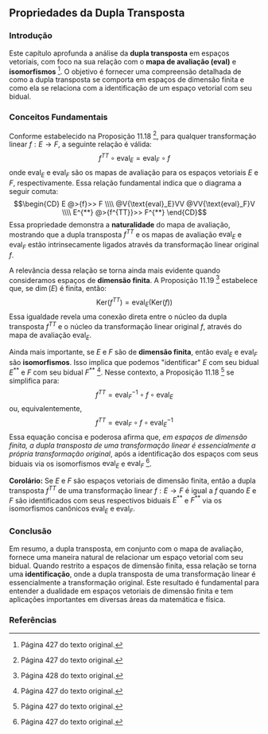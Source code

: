 ## Propriedades da Dupla Transposta

### Introdução
Este capítulo aprofunda a análise da **dupla transposta** em espaços vetoriais, com foco na sua relação com o **mapa de avaliação (eval)** e **isomorfismos** [^427]. O objetivo é fornecer uma compreensão detalhada de como a dupla transposta se comporta em espaços de dimensão finita e como ela se relaciona com a identificação de um espaço vetorial com seu bidual.

### Conceitos Fundamentais
Conforme estabelecido na Proposição 11.18 [^427], para qualquer transformação linear $f: E \rightarrow F$, a seguinte relação é válida:
$$f^{TT} \circ \text{eval}_E = \text{eval}_F \circ f$$
onde $\text{eval}_E$ e $\text{eval}_F$ são os mapas de avaliação para os espaços vetoriais $E$ e $F$, respectivamente. Essa relação fundamental indica que o diagrama a seguir comuta:
$$\begin{CD}
E @>{f}>> F \\\\
@V{\text{eval}_E}VV @VV{\text{eval}_F}V \\\\
E^{**} @>{f^{TT}}>> F^{**}
\end{CD}$$
Essa propriedade demonstra a **naturalidade** do mapa de avaliação, mostrando que a dupla transposta $f^{TT}$ e os mapas de avaliação $\text{eval}_E$ e $\text{eval}_F$ estão intrinsecamente ligados através da transformação linear original $f$.

A relevância dessa relação se torna ainda mais evidente quando consideramos espaços de **dimensão finita**. A Proposição 11.19 [^428] estabelece que, se $\dim(E)$ é finita, então:
$$\text{Ker}(f^{TT}) = \text{eval}_E(\text{Ker}(f))$$
Essa igualdade revela uma conexão direta entre o núcleo da dupla transposta $f^{TT}$ e o núcleo da transformação linear original $f$, através do mapa de avaliação $\text{eval}_E$.

Ainda mais importante, se $E$ e $F$ são de **dimensão finita**, então $\text{eval}_E$ e $\text{eval}_F$ são **isomorfismos**.  Isso implica que podemos "identificar" $E$ com seu bidual $E^{**}$ e $F$ com seu bidual $F^{**}$ [^427].  Nesse contexto, a Proposição 11.18 [^427] se simplifica para:
$$f^{TT} = \text{eval}_F^{-1} \circ f \circ \text{eval}_E$$
ou, equivalentemente,
$$f^{TT} = \text{eval}_F \circ f \circ \text{eval}_E^{-1}$$
Essa equação concisa e poderosa afirma que, *em espaços de dimensão finita, a dupla transposta de uma transformação linear é essencialmente a própria transformação original*, após a identificação dos espaços com seus biduais via os isomorfismos $\text{eval}_E$ e $\text{eval}_F$ [^427].

**Corolário:** Se $E$ e $F$ são espaços vetoriais de dimensão finita, então a dupla transposta $f^{TT}$ de uma transformação linear $f: E \rightarrow F$ é igual a $f$ quando $E$ e $F$ são identificados com seus respectivos biduais $E^{**}$ e $F^{**}$ via os isomorfismos canônicos $\text{eval}_E$ e $\text{eval}_F$.

### Conclusão
Em resumo, a dupla transposta, em conjunto com o mapa de avaliação, fornece uma maneira natural de relacionar um espaço vetorial com seu bidual. Quando restrito a espaços de dimensão finita, essa relação se torna uma **identificação**, onde a dupla transposta de uma transformação linear é essencialmente a transformação original. Este resultado é fundamental para entender a dualidade em espaços vetoriais de dimensão finita e tem aplicações importantes em diversas áreas da matemática e física.

### Referências
[^427]: Página 427 do texto original.
[^428]: Página 428 do texto original.
<!-- END -->